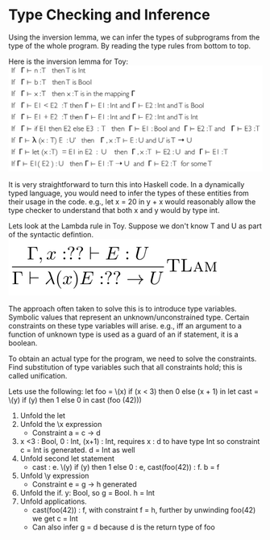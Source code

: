 # Type Checking and Inference

Using the inversion lemma, we can infer the types of subprograms from the type of the whole program. By reading the type rules from bottom to top.

Here is the inversion lemma for Toy:
![](TypeChecking1.png)

It is very straightforward to turn this into Haskell code.
In a dynamically typed language, you would need to infer the types of these entities  from their usage in the code.
e.g., let x = 20 in y + x would reasonably allow the type checker to understand that both x and y would by type int.

Lets look at the Lambda rule in Toy.
Suppose we don't know T and U as part of the syntactic defintion.
![](TypeChecking2.png)

The approach often taken to solve this is to introduce type variables. Symbolic values that represent an unknown/unconstrained type. Certain constraints on these type variables will arise. e.g., iff an argument to a function of unknown type is used as a guard of an if statement, it is a boolean.

To obtain an actual type for the program, we need to solve the constraints. Find substitution of type variables such that all constraints hold; this is called unification.

Lets use the following:
let foo = \\(x) if (x < 3) then 0 else (x + 1) in let cast = \\(y) if (y) then 1 else 0 in cast (foo (42)))

1. Unfold the let
2. Unfold the \\x expression
   * Constraint a = c -> d
3. x <3 : Bool, 0 : Int, (x+1) : Int, requires x : d to have type Int so constraint c = Int is generated. d = Int as well
4. Unfold second let statement
   * cast : e. \\\(y) if (y) then 1 else 0 : e, cast(foo(42)) : f. b = f
5. Unfold \\y expression
   * Constraint e = g -> h generated
6. Unfold the if. y: Bool, so g = Bool. h = Int
7. Unfold applications.
   * cast(foo(42)) : f, with constraint f = h, further by unwinding foo(42) we get c = Int
   * Can also infer g = d because d is the return type of foo

